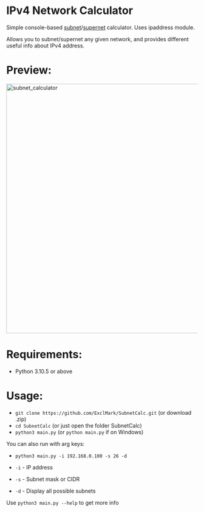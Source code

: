 # IPv4 Network Calculator
Simple console-based [subnet](https://en.wikipedia.org/wiki/Subnet)/[supernet](https://en.wikipedia.org/wiki/Supernetwork) calculator. Uses ipaddress module.

Allows you to subnet/supernet any given network, and provides different useful info about IPv4 address.

# Preview:
<img width="657" alt="subnet_calculator" src="https://github.com/ExclMark/SubnetCalc/assets/43936063/53b26801-cb8e-4857-890d-1b12c8fff7ef">

# Requirements:
- Python 3.10.5 or above

# Usage:
- `git clone https://github.com/ExclMark/SubnetCalc.git` (or download .zip)
- `cd SubnetCalc` (or just open the folder SubnetCalc)
- `python3 main.py` (or `python main.py` if on Windows)

You can also run with arg keys:
- `python3 main.py -i 192.168.0.100 -s 26 -d`
  
- `-i` - IP address
- `-s` - Subnet mask or CIDR
- `-d` - Display all possible subnets

Use `python3 main.py --help` to get more info
